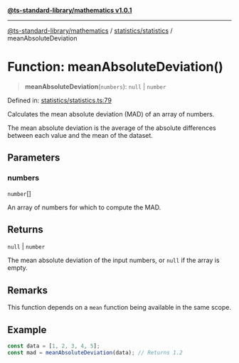 [**@ts-standard-library/mathematics v1.0.1**](../../../README.md)

***

[@ts-standard-library/mathematics](../../../README.md) / [statistics/statistics](../README.md) / meanAbsoluteDeviation

# Function: meanAbsoluteDeviation()

> **meanAbsoluteDeviation**(`numbers`): `null` \| `number`

Defined in: [statistics/statistics.ts:79](https://github.com/gabaudette/ts-stdlib/blob/7333da76bc775fbabd0907ad8519b912cfc2fe26/packages/mathematics/src/statistics/statistics.ts#L79)

Calculates the mean absolute deviation (MAD) of an array of numbers.

The mean absolute deviation is the average of the absolute differences
between each value and the mean of the dataset.

## Parameters

### numbers

`number`[]

An array of numbers for which to compute the MAD.

## Returns

`null` \| `number`

The mean absolute deviation of the input numbers, or `null` if the array is empty.

## Remarks

This function depends on a `mean` function being available in the same scope.

## Example

```typescript
const data = [1, 2, 3, 4, 5];
const mad = meanAbsoluteDeviation(data); // Returns 1.2
```
